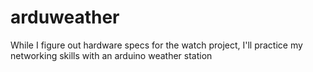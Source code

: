 # arduweather
While I figure out hardware specs for the watch project, I'll practice my networking skills with an arduino weather station
